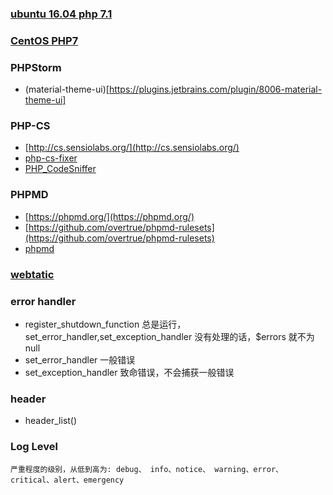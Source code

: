 ### [ubuntu 16.04 php 7.1](https://www.rosehosting.com/blog/install-php-7-1-with-nginx-on-an-ubuntu-16-04-vps/)

### [CentOS PHP7](https://www.tecmint.com/install-php-7-in-centos-7/amp/)


### PHPStorm
- (material-theme-ui)[https://plugins.jetbrains.com/plugin/8006-material-theme-ui]

### PHP-CS
- [http://cs.sensiolabs.org/](http://cs.sensiolabs.org/)
- [php-cs-fixer](https://packagist.org/packages/friendsofphp/php-cs-fixer)
- [PHP_CodeSniffer](https://github.com/squizlabs/PHP_CodeSniffer)

### PHPMD
- [https://phpmd.org/](https://phpmd.org/)
- [https://github.com/overtrue/phpmd-rulesets](https://github.com/overtrue/phpmd-rulesets)
- [phpmd](https://github.com/manuelpichler/phpmd)

### [webtatic](https://webtatic.com/packages/php56/)

### error handler
- register_shutdown_function 总是运行，set_error_handler,set_exception_handler 没有处理的话，$errors 就不为 null
- set_error_handler 一般错误
- set_exception_handler 致命错误，不会捕获一般错误

### header
- header_list()

### Log Level
```
严重程度的级别，从低到高为: debug、 info、notice、 warning、error、critical、alert、emergency
```
